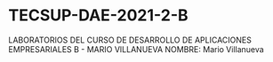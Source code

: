 # TECSUP-DAE-2021-2-B
LABORATORIOS DEL CURSO DE DESARROLLO DE APLICACIONES EMPRESARIALES B - MARIO VILLANUEVA
NOMBRE: Mario Villanueva
